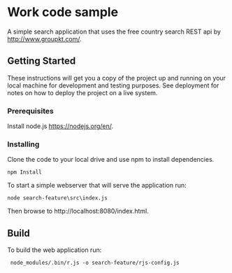 # Work code sample

A simple search application that uses the free country search REST api by http://www.groupkt.com/.

## Getting Started

These instructions will get you a copy of the project up and running on your local machine for development and testing purposes. See deployment for notes on how to deploy the project on a live system.

### Prerequisites

Install node.js https://nodejs.org/en/.

### Installing

Clone the code to your local drive and use npm to install dependencies.

```
npm Install
```

To start a simple webserver that will serve the application run:

```
node search-feature\src\index.js
```

Then browse to http://localhost:8080/index.html.

## Build

To build the web application run:

```
 node_modules/.bin/r.js -o search-feature/rjs-config.js
```
